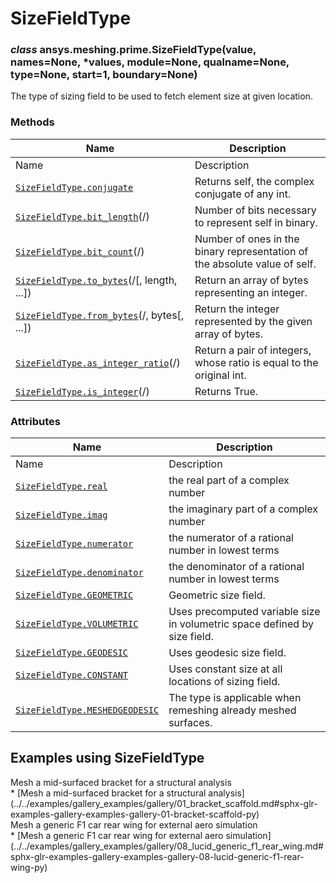 # SizeFieldType

<a id="ansys.meshing.prime.SizeFieldType"></a>

### *class* ansys.meshing.prime.SizeFieldType(value, names=None, \*values, module=None, qualname=None, type=None, start=1, boundary=None)

The type of sizing field to be used to fetch element size at given location.

<!-- !! processed by numpydoc !! -->

### Methods

| Name | Description |
|-------------------------------------------------------------------------------------------------------------------------------------------------|----------------------------------------------------------------------------|
| Name | Description |
| [`SizeFieldType.conjugate`](ansys.meshing.prime.SizeFieldType.conjugate.md#ansys.meshing.prime.SizeFieldType.conjugate)                         | Returns self, the complex conjugate of any int.                            |
| [`SizeFieldType.bit_length`](ansys.meshing.prime.SizeFieldType.bit_length.md#ansys.meshing.prime.SizeFieldType.bit_length)(/)                   | Number of bits necessary to represent self in binary.                      |
| [`SizeFieldType.bit_count`](ansys.meshing.prime.SizeFieldType.bit_count.md#ansys.meshing.prime.SizeFieldType.bit_count)(/)                      | Number of ones in the binary representation of the absolute value of self. |
| [`SizeFieldType.to_bytes`](ansys.meshing.prime.SizeFieldType.to_bytes.md#ansys.meshing.prime.SizeFieldType.to_bytes)(/[, length, ...])          | Return an array of bytes representing an integer.                          |
| [`SizeFieldType.from_bytes`](ansys.meshing.prime.SizeFieldType.from_bytes.md#ansys.meshing.prime.SizeFieldType.from_bytes)(/, bytes[, ...])     | Return the integer represented by the given array of bytes.                |
| [`SizeFieldType.as_integer_ratio`](ansys.meshing.prime.SizeFieldType.as_integer_ratio.md#ansys.meshing.prime.SizeFieldType.as_integer_ratio)(/) | Return a pair of integers, whose ratio is equal to the original int.       |
| [`SizeFieldType.is_integer`](ansys.meshing.prime.SizeFieldType.is_integer.md#ansys.meshing.prime.SizeFieldType.is_integer)(/)                   | Returns True.                                                              |

### Attributes

| Name | Description |
|----------------------------------------------------------------------------------------------------------------------------------------|---------------------------------------------------------------------------|
| Name | Description |
| [`SizeFieldType.real`](ansys.meshing.prime.SizeFieldType.real.md#ansys.meshing.prime.SizeFieldType.real)                               | the real part of a complex number                                         |
| [`SizeFieldType.imag`](ansys.meshing.prime.SizeFieldType.imag.md#ansys.meshing.prime.SizeFieldType.imag)                               | the imaginary part of a complex number                                    |
| [`SizeFieldType.numerator`](ansys.meshing.prime.SizeFieldType.numerator.md#ansys.meshing.prime.SizeFieldType.numerator)                | the numerator of a rational number in lowest terms                        |
| [`SizeFieldType.denominator`](ansys.meshing.prime.SizeFieldType.denominator.md#ansys.meshing.prime.SizeFieldType.denominator)          | the denominator of a rational number in lowest terms                      |
| [`SizeFieldType.GEOMETRIC`](ansys.meshing.prime.SizeFieldType.GEOMETRIC.md#ansys.meshing.prime.SizeFieldType.GEOMETRIC)                | Geometric size field.                                                     |
| [`SizeFieldType.VOLUMETRIC`](ansys.meshing.prime.SizeFieldType.VOLUMETRIC.md#ansys.meshing.prime.SizeFieldType.VOLUMETRIC)             | Uses precomputed variable size in volumetric space defined by size field. |
| [`SizeFieldType.GEODESIC`](ansys.meshing.prime.SizeFieldType.GEODESIC.md#ansys.meshing.prime.SizeFieldType.GEODESIC)                   | Uses geodesic size field.                                                 |
| [`SizeFieldType.CONSTANT`](ansys.meshing.prime.SizeFieldType.CONSTANT.md#ansys.meshing.prime.SizeFieldType.CONSTANT)                   | Uses constant size at all locations of sizing field.                      |
| [`SizeFieldType.MESHEDGEODESIC`](ansys.meshing.prime.SizeFieldType.MESHEDGEODESIC.md#ansys.meshing.prime.SizeFieldType.MESHEDGEODESIC) | The type is applicable when remeshing already meshed surfaces.            |

<a id="examples-using-sizefieldtype"></a>

## Examples using SizeFieldType

<div class="sphx-glr-thumbnails">
<!-- thumbnail-parent-div-open --><div class="sphx-glr-thumbcontainer" tooltip="Summary: This example demonstrates how to use topology-based connection to generate conformal surface mesh.">  <div class="sphx-glr-thumbnail-title">Mesh a mid-surfaced bracket for a structural analysis</div>
</div>
* [Mesh a mid-surfaced bracket for a structural analysis](../../examples/gallery_examples/gallery/01_bracket_scaffold.md#sphx-glr-examples-gallery-examples-gallery-01-bracket-scaffold-py)

<div class="sphx-glr-thumbcontainer" tooltip="Summary: This example demonstrates how to generate a mesh for a generic F1 rear wing STL file model.">  <div class="sphx-glr-thumbnail-title">Mesh a generic F1 car rear wing for external aero simulation</div>
</div>
* [Mesh a generic F1 car rear wing for external aero simulation](../../examples/gallery_examples/gallery/08_lucid_generic_f1_rear_wing.md#sphx-glr-examples-gallery-examples-gallery-08-lucid-generic-f1-rear-wing-py)

<!-- thumbnail-parent-div-close --></div>
<!-- vale on -->
